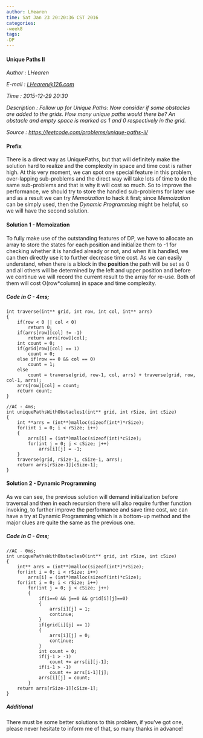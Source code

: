 ```yaml
---
author: LHearen
time: Sat Jan 23 20:20:36 CST 2016
categories: 
-week8
tags: 
-DP
---
```


#### Unique Paths II

*Author      : LHearen*

*E-mail      : LHearen@126.com*

*Time        : 2015-12-29 20:30*

*Description : Follow up for Unique Paths: Now consider if some obstacles are added to the grids. How many unique paths would there be? An obstacle and empty space is marked as 1 and 0 respectively in the grid.*

*Source      : https://leetcode.com/problems/unique-paths-ii/*

#### Prefix
There is a direct way as UniquePaths, but that will definitely make the solution hard to realize and the complexity in space and time cost is rather high. At this very moment, we can spot one special feature in this problem, over-lapping sub-problems and the direct way will take lots of time to do the same sub-problems and that is why it will cost so much. So to improve the performance, we should try to store the handled sub-problems for later use and as a result we can try *Memoization* to hack it first; since *Memoization* can be simply used, then the *Dynamic Programming* might be helpful, so we will have the second solution.

#### Solution 1 - Memoization
To fully make use of the outstanding features of DP, we have to allocate an array to store the states for each position and initialize them to -1 for checking whether it is handled already or not, and when it is handled, we can then directly use it to further decrease time cost. As we can easily understand, when there is a block in the **position** the path will be set as 0 and all others will be determined by the left and upper position and before we continue we will record the current result to the array for re-use.
Both of them will cost O(row*column) in space and time complexity.

##### Code in C - 4ms;
```
int traverse(int** grid, int row, int col, int** arrs)
{
    if(row < 0 || col < 0)
        return 0;
    if(arrs[row][col] != -1)
        return arrs[row][col];
    int count = 0;
    if(grid[row][col] == 1)
        count = 0;
    else if(row == 0 && col == 0)
        count = 1;
    else
        count = traverse(grid, row-1, col, arrs) + traverse(grid, row, col-1, arrs);
    arrs[row][col] = count;
    return count;
}

//AC - 4ms;
int uniquePathsWithObstacles1(int** grid, int rSize, int cSize)
{
    int **arrs = (int**)malloc(sizeof(int*)*rSize);
    for(int i = 0; i < rSize; i++)
    {
        arrs[i] = (int*)malloc(sizeof(int)*cSize);
        for(int j = 0; j < cSize; j++)
            arrs[i][j] = -1;
    }
    traverse(grid, rSize-1, cSize-1, arrs);
    return arrs[rSize-1][cSize-1];
}
```

#### Solution 2 - Dynamic Programming
As we can see, the previous solution will demand initialization before traversal and then in each recursion there will also require further function invoking, to further improve the performance and save time cost, we can have a try at Dynamic Programming which is a bottom-up method and the major clues are quite the same as the previous one.

##### Code in C - 0ms;
```
//AC - 0ms;
int uniquePathsWithObstacles0(int** grid, int rSize, int cSize)
{
    int** arrs = (int**)malloc(sizeof(int*)*rSize);
    for(int i = 0; i < rSize; i++)
        arrs[i] = (int*)malloc(sizeof(int)*cSize);
    for(int i = 0; i < rSize; i++)
        for(int j = 0; j < cSize; j++)
        {
            if(i==0 && j==0 && grid[i][j]==0)
            {
                arrs[i][j] = 1;
                continue;
            }
            if(grid[i][j] == 1)
            {
                arrs[i][j] = 0;
                continue;
            }
            int count = 0;
            if(j-1 > -1)
                count += arrs[i][j-1];
            if(i-1 > -1)
                count += arrs[i-1][j];
            arrs[i][j] = count;
        }
    return arrs[rSize-1][cSize-1];
}
```

##### Additional
There must be some better solutions to this problem, if you've got one, please never hesitate to inform me of that, so many thanks in advance!
